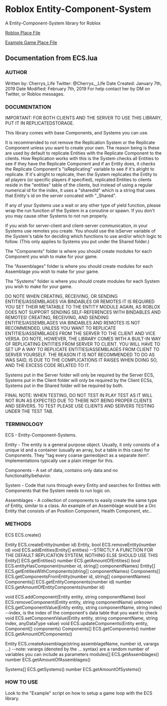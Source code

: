 # Roblox Entity-Component-System
A Entity-Component-System library for Roblox

[Roblox Place File](https://github.com/Cherrruuu/Roblox-Entity-Component-System/blob/master/Other/ECS.rbxl)

[Example Game Place File](https://github.com/Cherrruuu/Roblox-Entity-Component-System/blob/master/Other/Coin-Collect-Example-Game.rbxl)

## Documentation from ECS.lua

### AUTHOR



Written by: Cherrys_Life
Twitter: @Cherrys__Life
Date Created: January 7th, 2019
Date Modified: February 7th, 2019
For help contact her by DM on Twitter, or Roblox messages.



### DOCUMENTATION



IMPORTANT: FOR BOTH CLIENTS AND THE SERVER TO USE THIS LIBRARY, PUT IT IN REPLICATEDSTORAGE.

This library comes with base Components, and Systems you can use. 

It is recommended to not remove the Replication System or the Replicate Component unless you want to create your own.
The reason being is these are used by default to replicate Entities with the Replicate Component to the clients.
How Replication works with this is the System checks all Entities to see if they have the Replicate Component
and if an Entity does, it checks the Replicate Component's "isReplicating" variable to see if it's alright to replicate.
If it's alright to replicate, then the System replicates the Entity to all players (or specific players if specified),
replicated Entities to clients reside in the "entities" table of the clients, but instead of using a regular numerical id
for the index, it uses a "sharedId" which is a string that uses that Entity's id on the server concated with "_Shared".

If any of your Systems use a wait or any other type of yield function, please wrap the run function
of the System in a coroutine or spawn. If you don't you may cause other Systems to not run properly.

If you wish for server-client and client-server communication, in your Systems use remotes you create.
You should use the isServer variable of the System's table for deciding which functions to use and/or which logic to follow. (This only applies
to Systems you put under the Shared folder.)

The "Components" folder is where you should create modules
for each Component you wish to make for your game.

The "Assemblages" folder is where you should create modules
for each Assemblage you wish to make for your game.

The "Systems" folder is where you should create modules
for each System you wish to make for your game.

DO NOTE WHEN CREATING, RECEIVING, OR SENDING ENTITIES/ASSEMBLAGES VIA BINDABLES OR REMOTES IT IS REQUIRED YOU
SET THEIR METATABLE TO THE ENTITY MODULE AGAIN, AS ROBLOX DOES NOT SUPPORT SENDING SELF-REFERENCES WITH BINDABLES AND REMOTES!
CREATING, RECEIVING, AND SENDING ENTITIES/ASSEMBLAGES VIA BINDABLES AND REMOTES IS NOT RECOMMENDED, UNLESS YOU WANT TO REPLICATE ENTITIES/ASSEMBLAGES
FROM THE SERVER TO THE CLIENT AND VICE VERSA. DO NOTE, HOWEVER, THE LIBRARY COMES WITH A BUILT-IN WAY OF REPLICATING ENTITIES FROM SERVER TO CLIENT.
YOU WILL HAVE TO SET UP A WAY TO REPLICATE ENTITIES/ASSEMBLAGES FROM CLIENT TO SERVER YOURSELF.
THE REASON IT IS NOT RECOMMENDED TO DO AS WAS SAID, IS DUE TO THE COMPLICATIONS IT RAISES WHEN DOING SO, AND THE EXCESS CODE RELATED TO IT.

Systems put in the Server folder will only be required by the Server ECS, Systems put in the Client folder will only be required by the Client ECSs,
Systems put in the Shared folder will be required by both.

FINAL NOTE: WHEN TESTING, DO NOT TEST IN PLAY TEST AS IT WILL NOT RUN AS EXPECTED DUE TO THERE NOT BEING PROPER CLIENTS AND SERVERS.
TO TEST PLEASE USE CLIENTS AND SERVERS TESTING UNDER THE TEST TAB.



### TERMINOLOGY



ECS - Entity-Component-Systems.

Entity - The entity is a general purpose object.
Usually, it only consists of a unique id 
and a container (usually an array, but a table in this case) for Components. 
They "tag every coarse gameobject as a separate item". 
Implementations typically use a plain integer for this.

Components - A set of data, contains only data and no functionality/behavior.

System - Code that runs through every Entity and searches for Entities with
Components that the System needs to run logic on.

Assemblages - A collection of components to easily create the same type of Entity,
similar to a class. An example of an Assemblage would be a Orc Entity that consists of
an Position Component, Health Component, etc..



### METHODS



ECS ECS.create()


Entity ECS.createEntity(number id)
Entity, bool ECS.removeEntity(number id)
void ECS.addEntities(Entity[] entities) --STRICTLY A FUNCTION FOR THE DEFAULT REPLICATION SYSTEM, NOTHING ELSE SHOULD USE THIS
Entity[] ECS.getEntities()
number ECS.getAmountOfEntities()
bool ECS.entityHasComponent(number id, string[] componentNames)
Entity[] ECS.getEntitiesWithComponents(string[] componentNames)
Components[] ECS.getComponentsFromEntity(number id, string[] componentNames)
Components[] ECS.getEntityComponents(number id)
number ECS.getAmountOfEntityComponents(number id)


void ECS.addComponent(Entity entity, string componentName)
bool ECS.removeComponent(Entity entity, string componentName)
unknown ECS.getComponentValue(Entity entity, string componentName, string index) --index, is the index of the component's data table that you want to check
void ECS.setComponentValue(Entity entity, string componentName, string index, anyDataType value)
void ECS.updateComponents(Entity entity, Component[] components)
Components[] ECS.getComponents()
number ECS.getAmountOfComponents()

Entity ECS.createAssemblage(string assemblageName, number id, varargs ...) --note: varargs (denoted by the ... syntax) are a random number of variables you can include as parameters
modules[] ECS.getAssemblages()
number ECS.getAmountOfAssemblages()


Systems[] ECS.getSystems()
number ECS.getAmountOfSystems()



### HOW TO USE



Look to the "Example" script on how to setup a game loop with the ECS library.

